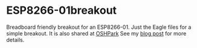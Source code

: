 # ESP8266-01breakout
Breadboard friendly breakout for an ESP8266-01.
Just the Eagle files for a simple breakout.
It is also shared at [OSHPark](https://www.oshpark.com/shared_projects/v4kTeLxw)
See my [blog post](http://madurasoftware.com/?p=777) for more details.
